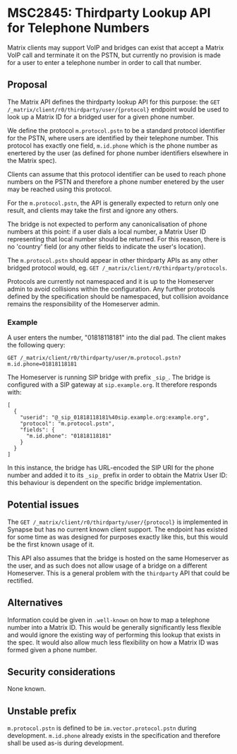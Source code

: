# MSC2845: Thirdparty Lookup API for Telephone Numbers

Matrix clients may support VoIP and bridges can exist that accept a Matrix VoIP
call and terminate it on the PSTN, but currently no provision is made for a
user to enter a telephone number in order to call that number.

## Proposal
The Matrix API defines the thirdparty lookup API for this purpose: the
`GET /_matrix/client/r0/thirdparty/user/{protocol}` endpoint would be
used to look up a Matrix ID for a bridged user for a given phone number.

We define the protocol `m.protocol.pstn` to be a standard protocol identifier
for the PSTN, where users are identified by their telephone number. This
protocol has exactly one field, `m.id.phone` which is the phone number as
enertered by the user (as defined for phone number identifiers elsewhere in the
Matrix spec).

Clients can assume that this protocol identifier can be used to reach phone
numbers on the PSTN and therefore a phone number enetered by the user may be
reached using this protocol.

For the `m.protocol.pstn`, the API is generally expected to return only one result,
and clients may take the first and ignore any others.

The bridge is not expected to perform any canonicalisation of phone numbers at
this point: if a user dials a local number, a Matrix User ID representing that
local number should be returned. For this reason, there is no 'country' field
(or any other fields to indicate the user's location).

The `m.protocol.pstn` should appear in other thirdparty APIs as any other
bridged protocol would, eg. `GET /_matrix/client/r0/thirdparty/protocols`.

Protocols are currently not namespaced and it is up to the Homeserver admin to
avoid collisions within the configuration. Any further protocols defined by the
specification should be namespaced, but collision avoidance remains the
responsibility of the Homeserver admin.

### Example
A user enters the number, "01818118181" into the dial pad. The client makes the
following query:

```
GET /_matrix/client/r0/thirdparty/user/m.protocol.pstn?m.id.phone=01818118181

```

The Homeserver is running SIP bridge with prefix `_sip_`. The bridge is
configured with a SIP gateway at `sip.example.org`. It therefore responds with:

```
[
  {
    "userid": "@_sip_01818118181%40sip.example.org:example.org",
    "protocol": "m.protocol.pstn",
    "fields": {
      "m.id.phone": "01818118181"
    }
  }
]
```

In this instance, the bridge has URL-encoded the SIP URI for the phone number
and added it to its `_sip_` prefix in order to obtain the Matrix User ID: this
behaviour is dependent on the specific bridge implementation.

## Potential issues
The `GET /_matrix/client/r0/thirdparty/user/{protocol}` is implemented in
Synapse but has no current known client support. The endpoint has existed for
some time as was designed for purposes exactly like this, but this would be the
first known usage of it.

This API also assumes that the bridge is hosted on the same Homeserver as the
user, and as such does not allow usage of a bridge on a different Homeserver.
This is a general problem with the `thirdparty` API that could be rectified.

## Alternatives
Information could be given in `.well-known` on how to map a telephone number into
a Matrix ID. This would be generally significantly less flexible and would ignore
the existing way of performing this lookup that exists in the spec. It would also
allow much less flexibility on how a Matrix ID was formed given a phone number.

## Security considerations
None known.

## Unstable prefix
`m.protocol.pstn` is defined to be `im.vector.protocol.pstn` during development.
`m.id.phone` already exists in the specification and therefore shall be used
as-is during development.
